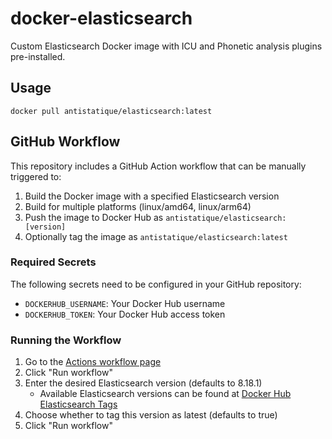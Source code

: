 # docker-elasticsearch

Custom Elasticsearch Docker image with ICU and Phonetic analysis plugins pre-installed.

## Usage

```
docker pull antistatique/elasticsearch:latest
```

## GitHub Workflow

This repository includes a GitHub Action workflow that can be manually triggered to:
1. Build the Docker image with a specified Elasticsearch version
2. Build for multiple platforms (linux/amd64, linux/arm64)
3. Push the image to Docker Hub as `antistatique/elasticsearch:[version]` 
4. Optionally tag the image as `antistatique/elasticsearch:latest`

### Required Secrets

The following secrets need to be configured in your GitHub repository:
- `DOCKERHUB_USERNAME`: Your Docker Hub username
- `DOCKERHUB_TOKEN`: Your Docker Hub access token

### Running the Workflow

1. Go to the [Actions workflow page](https://github.com/antistatique/docker-elasticsearch/actions/workflows/docker-build.yml)
2. Click "Run workflow"
3. Enter the desired Elasticsearch version (defaults to 8.18.1)
   - Available Elasticsearch versions can be found at [Docker Hub Elasticsearch Tags](https://hub.docker.com/_/elasticsearch/tags)
4. Choose whether to tag this version as latest (defaults to true)
5. Click "Run workflow"
